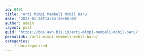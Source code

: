 ```yaml
---
id: 9401
title: 'Arti Mimpi Membeli Mobil Baru'
date: '2023-01-26T13:04:20+00:00'
author: admin
layout: post
guid: 'https://bos.awn.biz.id/arti-mimpi-membeli-mobil-baru/'
permalink: /arti-mimpi-membeli-mobil-baru/
categories:
    - Uncategorized
---
```


